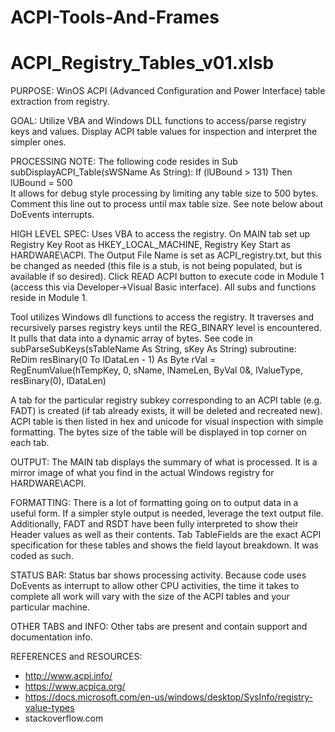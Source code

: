 # ACPI-Tools-And-Frames

ACPI_Registry_Tables_v01.xlsb
==========================================================================================================================
PURPOSE:
WinOS ACPI (Advanced Configuration and Power Interface) table extraction from registry. 

GOAL:
Utilize VBA and Windows DLL functions to access/parse registry keys and values. Display ACPI table values for inspection and interpret the simpler ones.

PROCESSING NOTE:
The following code resides in Sub subDisplayACPI_Table(sWSName As String):
      If (lUBound > 131) Then lUBound = 500  
It allows for debug style processing by limiting any table size to 500 bytes.  Comment this line out to process until max table size. See note below about DoEvents interrupts.

HIGH LEVEL SPEC:
Uses VBA to access the registry. On MAIN tab set up Registry Key Root as HKEY_LOCAL_MACHINE, Registry Key Start as HARDWARE\ACPI. The Output File Name is set as ACPI_registry.txt, but this be changed as needed (this file is a stub, is not being populated, but is available if so desired).  Click READ ACPI button to execute code in Module 1 (access this via Developer->Visual Basic interface). All subs and functions reside in Module 1.

Tool utilizes Windows dll functions to access the registry. It traverses and recursively parses registry keys until the REG_BINARY level is encountered. It pulls that data into a dynamic array of bytes.  See code in subParseSubKeys(sTableName As String, sKey As String) subroutine:
    ReDim resBinary(0 To lDataLen - 1) As Byte
    rVal = RegEnumValue(hTempKey, 0, sName, lNameLen, ByVal 0&, lValueType, resBinary(0), lDataLen)

A tab for the particular registry subkey corresponding to an ACPI table (e.g. FADT) is created (if tab already exists, it will be deleted and recreated new). ACPI table is then listed in hex and unicode for visual inspection with simple formatting. The bytes size of the table will be displayed in top corner on each tab.

OUTPUT:
The MAIN tab displays the summary of what is processed. It is a mirror image of what you find in the actual Windows registry for HARDWARE\ACPI.

FORMATTING:
There is a lot of formatting going on to output data in a useful form. If a simpler style output is needed, leverage the text output file.  Additionally, FADT and RSDT have been fully interpreted to show their Header values as well as their contents. Tab TableFields are the exact ACPI specification for these tables and shows the field layout breakdown. It was coded as such.

STATUS BAR:
Status bar shows processing activity. Because code uses DoEvents as interrupt to allow other CPU activities, the time it takes to complete all work will vary with the size of the ACPI tables and your particular machine.  

OTHER TABS and INFO:
Other tabs are present and contain support and documentation info. 

REFERENCES and RESOURCES:
-  http://www.acpi.info/
-  https://www.acpica.org/
-  https://docs.microsoft.com/en-us/windows/desktop/SysInfo/registry-value-types
-  stackoverflow.com
